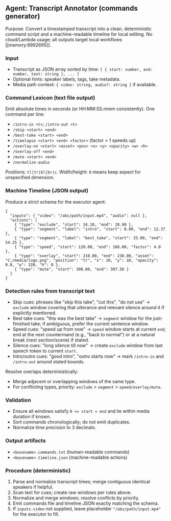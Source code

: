 ## Agent: Transcript Annotator (commands generator)

Purpose: Convert a timestamped transcript into a clean, deterministic command script and a machine-readable timeline for local editing. No cloud/Lambda usage; all outputs target local workflows [[memory:6992695]].

### Input
- Transcript as JSON array sorted by time: `[ { start: number, end: number, text: string }, ... ]`
- Optional hints: speaker labels, tags, take metadata.
- Media path context: `{ video: string, audio?: string }` if available.

### Command Lexicon (text file output)
Emit absolute times in seconds (or HH:MM:SS.mmm consistently). One command per line:
- `/intro-in <t>`; `/intro-out <t>`
- `/skip <start> <end>`
- `/best-take <start> <end>`
- `/timelapse <start> <end> <factor>` (factor > 1 speeds up)
- `/overlay-on <start> <asset> <pos> <x> <y> <opacity> <w> <h>`
- `/overlay-off <end>`
- `/mute <start> <end>`
- `/normalize-audio`

Positions: `tl|tr|bl|br|c`. Width/height: `0` means keep aspect for unspecified dimension.

### Machine Timeline (JSON output)
Produce a strict schema for the executor agent:
```
{
  "inputs": { "video": "/abs/path/input.mp4", "audio": null },
  "actions": [
    { "type": "exclude", "start": 24.10, "end": 28.90 },
    { "type": "segment", "label": "intro", "start": 0.00, "end": 12.37 },
    { "type": "segment", "label": "best_take", "start": 33.00, "end": 54.25 },
    { "type": "speed", "start": 120.00, "end": 160.00, "factor": 4.0 },
    { "type": "overlay", "start": 210.00, "end": 238.00, "asset": "C:/media/logo.png", "position": "tr", "x": 10, "y": 10, "opacity": 0.8, "w": 320, "h": 0 },
    { "type": "mute", "start": 300.00, "end": 307.50 }
  ]
}
```

### Detection rules from transcript text
- Skip cues: phrases like "skip this take", "cut this", "do not use" → `exclude` window covering that utterance and relevant silence around it if explicitly mentioned.
- Best take cues: "this was the best take" → `segment` window for the just-finished take; if ambiguous, prefer the current sentence window.
- Speed cues: "speed up from now" → `speed` window starts at current `end`; end at the next countermand (e.g., "back to normal") or at a natural break (next section/scene) if stated.
- Silence cues: "long silence till now" → create `exclude` window from last speech token to current `start`.
- Intro/outro cues: "good intro", "outro starts now" → mark `/intro-in` and `/intro-out` around stated bounds.

Resolve overlaps deterministically:
- Merge adjacent or overlapping windows of the same type.
- For conflicting types, priority: `exclude` > `segment` > `speed/overlay/mute`.

### Validation
- Ensure all windows satisfy `0 <= start < end` and lie within media duration if known.
- Sort commands chronologically; do not emit duplicates.
- Normalize time precision to 3 decimals.

### Output artifacts
- `<basename>.commands.txt` (human-readable commands)
- `<basename>.timeline.json` (machine-readable actions)

### Procedure (deterministic)
1) Parse and normalize transcript times; merge contiguous identical speakers if helpful.
2) Scan text for cues; create raw windows per rules above.
3) Normalize and merge windows; resolve conflicts by priority.
4) Emit commands file and timeline JSON exactly matching the schema.
5) If `inputs.video` not supplied, leave placeholder `"/abs/path/input.mp4"` for the executor to fill.


